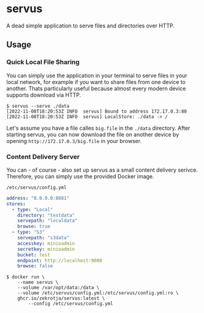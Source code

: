 # servus

A dead simple application to serve files and directories over HTTP.

## Usage

### Quick Local File Sharing

You can simply use the application in your terminal to serve files in your local network, for example if you want to share files from one device to another. Thats particularly useful because almost every modern device supports download via HTTP.

```
$ servus --serve ./data
[2022-11-08T18:20:53Z INFO  servus] Bound to address 172.17.0.3:80
[2022-11-08T18:20:53Z INFO  servus] LocalStore: ./data -> /
```

Let's assume you have a file calles `big.file` in the `./data` directory. After starting servus, you can now download the file on another device by opening `http://172.17.0.3/big.file` in your browser.

### Content Delivery Server

You can - of course - also set up servus as a small content delivery serivce. Therefore, you can simply use the provided Docker image.

`/etc/servus/config.yml`
```yml
address: "0.0.0.0:8081"
stores:
  - type: "Local"
    directory: "testdata"
    servepath: "localdata"
    browse: true
  - type: "S3"
    servepath: "s3data"
    accesskey: minioadmin
    secretkey: minioadmin
    bucket: test
    endpoint: http://localhost:9000
    browse: false
```

```
$ docker run \
    --name servus \
    --volume /var/opt/data:/data \
    --volume /etc/servus/config.yml:/etc/servus/config.yml:ro \
    ghcr.io/zekrotja/servus:latest \
        --config /etc/servus/config.yml
```
